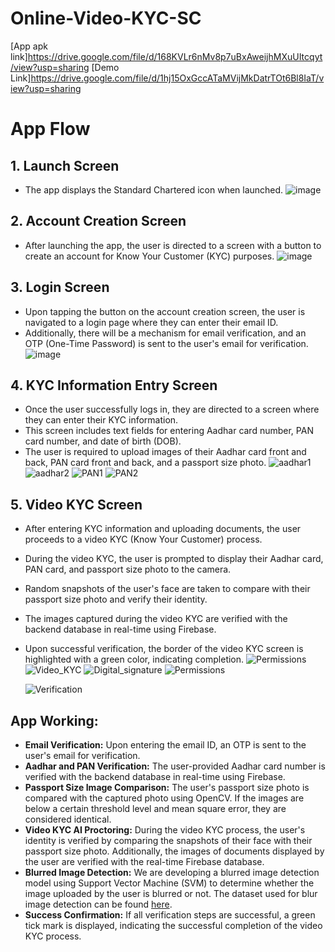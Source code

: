 # Online-Video-KYC-SC
[App apk link]https://drive.google.com/file/d/168KVLr6nMv8p7uBxAweijhMXuUItcqyt/view?usp=sharing
[Demo Link]https://drive.google.com/file/d/1hj15OxGccATaMVijMkDatrTOt6Bl8IaT/view?usp=sharing 
# App Flow

## 1. Launch Screen
- The app displays the Standard Chartered icon when launched.
![image](https://github.com/zeelsheth2003/Online-Video-KYC-SC/assets/103491971/d5338bd4-531c-49ed-9dc8-41474bd42a19)


## 2. Account Creation Screen
- After launching the app, the user is directed to a screen with a button to create an account for Know Your Customer (KYC) purposes.
![image](https://github.com/zeelsheth2003/Online-Video-KYC-SC/assets/103491971/66a59772-02f6-4b7d-afc4-b0d3437a5852)


## 3. Login Screen
- Upon tapping the button on the account creation screen, the user is navigated to a login page where they can enter their email ID.
- Additionally, there will be a mechanism for email verification, and an OTP (One-Time Password) is sent to the user's email for verification.
![image](https://github.com/zeelsheth2003/Online-Video-KYC-SC/assets/103491971/2d990c44-b9aa-492a-a855-8a04e59aebe5)

## 4. KYC Information Entry Screen
- Once the user successfully logs in, they are directed to a screen where they can enter their KYC information.
- This screen includes text fields for entering Aadhar card number, PAN card number, and date of birth (DOB).
- The user is required to upload images of their Aadhar card front and back, PAN card front and back, and a passport size photo.
  ![aadhar1](https://github.com/zeelsheth2003/Online-Video-KYC-SC/assets/103491971/8a1ec5a6-611c-4059-90ad-5f28cba9876c)
  ![aadhar2](https://github.com/zeelsheth2003/Online-Video-KYC-SC/assets/103491971/8a58cfc8-5375-4132-9c0f-61bab7f875bc)
  ![PAN1](https://github.com/zeelsheth2003/Online-Video-KYC-SC/assets/103491971/ee441cf5-9c0b-4935-8a3e-657674c29e12)
  ![PAN2](https://github.com/zeelsheth2003/Online-Video-KYC-SC/assets/103491971/39195afd-b009-4cb6-af76-bc85d58e5001)




## 5. Video KYC Screen
- After entering KYC information and uploading documents, the user proceeds to a video KYC (Know Your Customer) process.
- During the video KYC, the user is prompted to display their Aadhar card, PAN card, and passport size photo to the camera.
- Random snapshots of the user's face are taken to compare with their passport size photo and verify their identity.
- The images captured during the video KYC are verified with the backend database in real-time using Firebase.
- Upon successful verification, the border of the video KYC screen is highlighted with a green color, indicating completion.
  ![Permissions](https://github.com/zeelsheth2003/Online-Video-KYC-SC/assets/103491971/5aedaf7c-7fb0-4078-85f3-7c9ab8079fd0)
  ![Video_KYC](https://github.com/zeelsheth2003/Online-Video-KYC-SC/assets/103491971/4f20f216-1365-43f1-a93b-f113fa8fbd75)
  ![Digital_signature](https://github.com/zeelsheth2003/Online-Video-KYC-SC/assets/103491971/4ad22556-1a25-4f31-bf41-e3b248ed9d76)
  ![Permissions](https://github.com/zeelsheth2003/Online-Video-KYC-SC/assets/103491971/5959cbfc-f046-48b8-9315-0fe7a40e05aa)

  ![Verification](https://github.com/zeelsheth2003/Online-Video-KYC-SC/assets/103491971/36c4f004-b38f-415e-8ea7-557a3ba38df9)




## App Working:

- **Email Verification:** Upon entering the email ID, an OTP is sent to the user's email for verification.
- **Aadhar and PAN Verification:** The user-provided Aadhar card number is verified with the backend database in real-time using Firebase.
- **Passport Size Image Comparison:** The user's passport size photo is compared with the captured photo using OpenCV. If the images are below a certain threshold level and mean square error, they are considered identical.
- **Video KYC AI Proctoring:** During the video KYC process, the user's identity is verified by comparing the snapshots of their face with their passport size photo. Additionally, the images of documents displayed by the user are verified with the real-time Firebase database.
- **Blurred Image Detection:** We are developing a blurred image detection model using Support Vector Machine (SVM) to determine whether the image uploaded by the user is blurred or not.
The dataset used for blur image detection can be found [here](https://drive.google.com/drive/folders/1B9Lo0Vs5bpX6RiI2AJN2fpK1VcBDpeMz?usp=sharing).
- **Success Confirmation:** If all verification steps are successful, a green tick mark is displayed, indicating the successful completion of the video KYC process.

